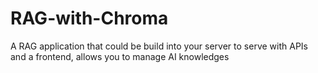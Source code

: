 # RAG-with-Chroma
A RAG application that could be build into your server to serve with APIs and a frontend, allows you to manage AI knowledges
